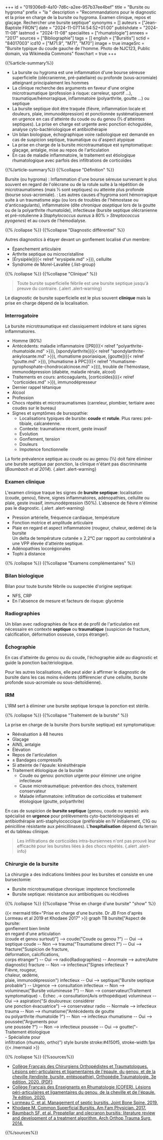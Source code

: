 +++
id = "019306e8-4a10-7d6c-a2ee-957b37ee4bef"
title = "Bursite ou hygroma"
prefix = "la "
description = "Recommandations pour le diagnostic et la prise en charge de la bursite ou hygroma. Examen clinique, repos et glaçage. Rechercher une bursite septique"
synonyms = []
auteurs = ["Jean-Baptiste FRON"]
date = "2024-11-07T14:54:52+01:00"
publishdate = "2024-11-08"
lastmod = "2024-11-08"
specialites = ["rhumatologie"]
annees = "2017"
sources = ["Bibliographie"]
tags = []
english = ["Bursitis"]
sctid = "84017003"
icd10 = ["M71.9", "M71", "M70"]
image = true
imageSrc = "Bursite typique du coude gauche de l'homme. Photo de NJC123, Public domain, via Wikimedia Commons"
flowchart = true
+++

{{%article-summary%}}

- La bursite ou hygroma est une inflammation d'une bourse séreuse superficielle (olécranienne, pré-patellaire) ou profonde (sous-acromiale) atteignant principalement les hommes
- La clinique recherche des arguments en faveur d'une origine microtraumatique (profession à risque: carreleur, sportif ...), traumatique/hémorragique, inflammatoire (polyarthrite, goutte ...) ou septique
- La bursite septique doit être traquée (fièvre, inflammation locale et douleurs, plaie, immunodépression) et ponctionnée systématiquement en urgence en cas d'atteinte du coude ou du genou (⅓ d'atteintes septiques). La prise en charge est urgente avec ponction échoguidée, analyse cyto-bactériologique et antibiothérapie
- Un bilan biologique, échographique voire radiologique est demandé en cas de suspicion septique, traumatique ou d'aspect atypique
- La prise en charge de la bursite microtraumatique est symptomatique: glaçage, antalgie, mise au repos de l'articulation
- En cas de maladie inflammatoire, le traitement est étiologique rhumatologique avec parfois des infiltrations de corticoïdes

{{%/article-summary%}}
{{%collapse "Définition" %}}

Bursite (ou hygroma)
: Inflammation d'une bourse séreuse survenant le plus souvent en regard de l'olécrane ou de la rotule suite à la répétition de microtraumatismes (mais ⅓ sont septiques) ou atteinte plus profonde (bourse sous-acromiale).
: Les autres causes d'hygroma sont hémorragique suite à un traumatisme aigu (ou lors de troubles de l'hémostase ou d'anticoagulants), inflammatoire (dite *chronique aseptique* lors de la goutte ou de la polyarthrite rhumatoïde), infectieuse (bursite septique olécranienne et pré-rotulienne à *Staphylococcus aureus* à 80% > *Streptococcus pyogenes*) et au cours de l'hémodialyse.

{{% /collapse %}}
{{%collapse "Diagnostic différentiel" %}}

Autres diagnostics à étayer devant un gonflement localisé d'un membre:

- Épanchement articulaire
- Arthrite septique ou microcristalline
- [Érysipèle]({{< relref "erysipele.md" >}}), cellulite
- Syndrome de Morel-Lavallée
{.list-group}

{{% /collapse %}}
{{%collapse "Clinique" %}}

> Toute bursite superficielle fébrile est une bursite septique jusqu'à preuve du contraire.
{.alert .alert-warning}

Le diagnostic de bursite superficielle est le plus souvent **clinique** mais la prise en charge dépend de la localisation.

### Interrogatoire

La bursite microtraumatique est classiquement indolore et sans signes inflammatoires.

- Homme (80%)
- Antécédents: maladie inflammatoire ([PR]({{< relref "polyarthrite-rhumatoide.md" >}}), [spondylarthrite]({{< relref "spondylarthrite-ankylosante.md" >}}), rhumatisme psoriasique, [goutte]({{< relref "goutte.md" >}}), [rhumatisme à PPC]({{< relref "rhumatisme-pyrophosphate-chondrocalcinose.md" >}})), trouble de l'hémostase, immunodépression (diabète, maladie rénale, alcool)
- Traitements en cours: anticoagulants, [corticoïdes]({{< relref "corticoides.md" >}}), immunodépresseur
- Dernier rappel tétanique
- Alcool
- Profession
- Chocs répétés et microtraumatismes (carreleur, plombier, tertiaire avec coudes sur le bureau)
- Signes et symptômes de bursopathie:
  - Localisations typiques de bursite: **coude** et **rotule**. Plus rares: pré-tibiale, calcanéenne.  
  - Contexte: traumatisme récent, geste invasif
  - Évolution
  - Gonflement, tension
  - Douleurs
  - Impotence fonctionnelle

La forte prévalence septique au coude ou au genou (⅓) doit faire éliminer une bursite septique par ponction, la clinique n'étant pas discriminante (*Baumbach et al 2014*).
{.alert .alert-warning}

### Examen clinique

L'examen clinique traque les signes de **bursite septique**: localisation (coude, genou), fièvre, signes inflammatoires, adénopathies, cellulite ou plaie, geste invasif, immunodépression (50%). L'absence de fièvre n'élimine pas le diagnostic.
{.alert .alert-warning}

- Pression artérielle, fréquence cardiaque, température
- Fonction motrice et amplitude articulaire
- Plaie en regard et aspect inflammatoire (rougeur, chaleur, œdème) de la bursite  
  Un delta de température cutanée ≥ 2,2°C par rapport au controlatéral a une VPP élevée d'atteinte septique.
- Adénopathies locorégionales
- Tophi à distance

{{% /collapse %}}
{{%collapse "Examens complémentaires" %}}

### Bilan biologique

Bilan pour toute bursite fébrile ou suspectée d'origine septique:

- NFS, CRP
- En l'absence de mesure et facteurs de risque: glycémie

### Radiographies

Un bilan avec radiographies de face et de profil de l'articulation est nécessaire en contexte **septique** ou **traumatique** (suspicion de fracture, calcification, déformation osseuse, corps étranger).

### Échographie

En cas d'atteinte du genou ou du coude, l'échographie aide au diagnostic et guide la ponction bactériologique.

Pour les autres localisations, elle peut aider à affirmer le diagnostic de bursite dans les cas moins évidents (différencier d'une cellulite, bursite profonde sous-acromiale ou sous-deltoïdienne).

### IRM

L'IRM sert à éliminer une bursite septique lorsque la ponction est stérile.

{{% /collapse %}}
{{%collapse "Traitement de la bursite" %}}

La prise en charge de la bursite (hors bursite septique) est symptomatique:

- Réévaluation à 48 heures
- Glaçage
- AINS, antalgie
- Élévation
- Repos de l'articulation
- ± Bandages compressifs
- Si atteinte de l'épaule: kinésithérapie
- Traitement étiologique de la bursite
  - Coude ou genou: ponction urgente pour éliminer une origine infectieuse
  - Cause microtraumatique: prévention des chocs, traitement conservateur
  - Malade inflammatoire: infiltration de corticoïdes et traitement étiologique (goutte, polyarthrite)

En cas de suspicion de **bursite septique** (genou, coude ou sepsis): avis spécialisé en **urgence** pour prélèvements cyto-bactériologiques et antibiothérapie anti-staphylococcique (préférable en IV initialement, C1G ou pénicilline résistante aux pénicillinases). L'**hospitalisation** dépend du terrain et du tableau clinique.

> Les infiltrations de corticoïdes intra-bursiennes n'ont pas prouvé leur efficacité pour les bursites liées à des chocs répétés.
{.alert .alert-info}

### Chirurgie de la bursite

La chirurgie a des indications limitées pour les bursites et consiste en une bursectomie:

- Bursite microtraumatique chronique: impotence fonctionnelle
- Bursite septique: résistance aux antibiotiques ou récidives

{{% /collapse %}}
{{%collapse "Prise en charge d'une bursite" "show" %}}

{{< mermaid title="Prise en charge d'une bursite. Dr JB Fron d'après Lormeau et al 2019 et Khodaee 2017" >}}
graph TB
  bursite["Aspect de bursite:<br>gonflement bien limité<br>en regard d'une articulation<br>(coude et genou surtout)"] --> coude("Coude ou genou ?") -- Oui --> septique
  coude -- Non --> trauma("Traumatisme direct ?") -- Oui --> fracture("Suspicion de fracture,<br>déformation, calcifications,<br>corps étranger") -- Oui --> radio(Radiographies) -- Anormale --> autre(Autre diagnostic)
    fracture -- Non --> infectieux("Signes infectieux ?<br>Fièvre, rougeur,<br>chaleur, œdème,<br>plaie, immunodépression")
    infectieux -- Oui --> septique("Bursite septique probable") -- Urgence --> consultation
    infectieux -- Non --> volumineux("Bursite volumineuse ?") -- Non --> conservateur(Traitement symptomatique) -. Échec .-> consultation(Avis orthopédique)
      volumineux -- Oui --> aspiration("Si douloureux: considérer<br>une ponction évacuatrice") --> conservateur
    radio -- Normale --> infectieux
  trauma -- Non --> rhumatisme("Antécédents de goutte<br>ou polyarthrite rhumatoïde ?") -- Non --> infectieux
    rhumatisme -- Oui --> poussée("Arguments pour<br>une poussée ?") -- Non --> infectieux
      poussée -- Oui --> goutte("- Traitement étiologique<br>- Spécialiste pour<br>infiltration (rhumato, ortho)")
  style bursite stroke:#4150f5, stroke-width:1px
{{< /mermaid >}}

{{% /collapse %}}
{{%sources%}}

- [Collège Français des Chirurgiens Orthopédistes et Traumatologues. Lésions péri-articulaires et ligamentaires de l'épaule, du genou, et de la cheville (tendinite, bursite, entésopathie). Orthopédie Traumatologie. 3e édition. 2020. (PDF)](https://www.sofcot.fr/sites/www.sofcot.fr/files/medias/documents/CollegeOrthop%C3%A9dieTraumatologieELLIPSES%203%C3%A8me%20%C3%A9dition.pdf)
- [Collège Français des Enseignants en Rhumatologie (COFER). Lésions péri-articulaires et ligamentaires du genou, de la cheville et de l'épaule. 7e édition. 2020.](https://www.lecofer.org/item-cours-1-30-0.php)
- [Lormeau C, et al. Management of septic bursitis. Joint Bone Spine. 2019.](https://www.sciencedirect.com/science/article/abs/pii/S1297319X18304238)
- [Khodaee M. Common Superficial Bursitis. Am Fam Physician. 2017.](https://www.aafp.org/pubs/afp/issues/2017/0215/p224.html)
- [Baumbach SF, et al. Prepatellar and olecranon bursitis: literature review and development of a treatment algorithm. Arch Orthop Trauma Surg. 2014.](https://link.springer.com/article/10.1007/s00402-013-1882-7)

{{%/sources%}}
